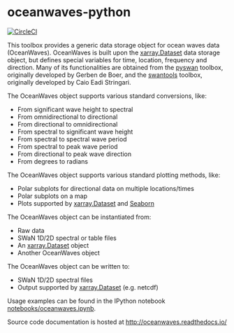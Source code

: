 # oceanwaves-python

[![CircleCI](https://circleci.com/gh/openearth/oceanwaves-python.svg?style=svg)](https://circleci.com/gh/openearth/oceanwaves-python)

This toolbox provides a generic data storage object for ocean waves data (OceanWaves). OceanWaves is built upon the [xarray.Dataset](http://xarray.pydata.org/en/stable/generated/xarray.Dataset.html) data storage object, but defines special variables for time, location, frequency and direction. Many of its functionalities are obtained from the [pyswan](https://github.com/openearth/pyswan) toolbox, originally developed by Gerben de Boer, and the [swantools](https://pypi.python.org/pypi/swantools) toolbox, originally developed by Caio Eadi Stringari.

The OceanWaves object supports various standard conversions, like:
* From significant wave height to spectral
* From omnidirectional to directional
* From directional to omnidirectional
* From spectral to significant wave height
* From spectral to spectral wave period
* From spectral to peak wave period
* From directional to peak wave direction
* From degrees to radians

The OceanWaves object supports various standard plotting methods, like:
* Polar subplots for directional data on multiple locations/times
* Polar subplots on a map
* Plots supported by [xarray.Dataset](http://xarray.pydata.org/en/stable/generated/xarray.Dataset.html) and [Seaborn](http://seaborn.pydata.org)

The OceanWaves object can be instantiated from:
* Raw data
* SWaN 1D/2D spectral or table files
* An [xarray.Dataset](http://xarray.pydata.org/en/stable/generated/xarray.Dataset.html) object
* Another OceanWaves object

The OceanWaves object can be written to:
* SWaN 1D/2D spectral files
* Output supported by [xarray.Dataset](http://xarray.pydata.org/en/stable/generated/xarray.Dataset.html) (e.g. netcdf)

Usage examples can be found in the IPython notebook [notebooks/oceanwaves.ipynb](https://github.com/openearth/oceanwaves-python/blob/master/notebooks/oceanwaves.ipynb).

Source code documentation is hosted at http://oceanwaves.readthedocs.io/
